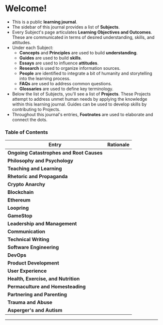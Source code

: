 # Welcome!

* This is a public **learning journal**.
* The sidebar of this journal provides a list of **Subjects**.
* Every Subject's page articulates **Learning Objectives and Outcomes**. These are communicated in terms of desired understanding, skills, and attitudes.
* Under each Subject:
  * **Concepts** and **Principles** are used to build **understanding**.
  * **Guides** are used to build **skills**.
  * **Essays** are used to influence **attitudes**.
  * **Research** is used to organize information sources.
  * **People** are identified to integrate a bit of humanity and storytelling into the learning process.
  * **FAQs** are used to address common questions.
  * **Glossaries** are used to define key terminology.
* Below the list of Subjects, you'll see a list of **Projects**. These Projects attempt to address unmet human needs by applying the knowledge within this learning journal. Guides can be used to develop skills by contributing to Projects.
* Throughout this journal's entries, **Footnotes** are used to elaborate and connect the dots.



### **Table of Contents**

| Entry                                    | Rationale |
| ---------------------------------------- | --------- |
| **Ongoing Catastrophes and Root Causes** |           |
| **Philosophy and Psychology**            |           |
| **Teaching and Learning**                |           |
| **Rhetoric and Propaganda**              |           |
| **Crypto Anarchy**                       |           |
| **Blockchain**                           |           |
| **Ethereum**                             |           |
| **Loopring**                             |           |
| **GameStop**                             |           |
| **Leadership and Management**            |           |
| **Communication**                        |           |
| **Technical Writing**                    |           |
| **Software Engineering**                 |           |
| **DevOps**                               |           |
| **Product Development**                  |           |
| **User Experience**                      |           |
| **Health, Exercise, and Nutrition**      |           |
| **Permaculture and Homesteading**        |           |
| **Partnering and Parenting**             |           |
| **Trauma and Abuse**                     |           |
| **Asperger's and Autism**                |           |

****
